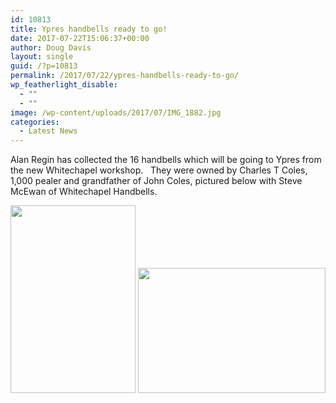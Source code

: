 ```yaml
---
id: 10813
title: Ypres handbells ready to go!
date: 2017-07-22T15:06:37+00:00
author: Doug Davis
layout: single
guid: /?p=10813
permalink: /2017/07/22/ypres-handbells-ready-to-go/
wp_featherlight_disable:
  - ""
  - ""
image: /wp-content/uploads/2017/07/IMG_1882.jpg
categories:
  - Latest News
---
```

Alan Regin has collected the 16 handbells which will be going to Ypres from the new Whitechapel workshop.   They were owned by Charles T Coles, 1,000 pealer and grandfather of John Coles, pictured below with Steve McEwan of Whitechapel Handbells.

<p style="text-align: center;">
  <a href="https://cccbr.org.uk/wp-content/uploads/2017/07/IMG_1882.jpg"><img loading="lazy" class="alignnone size-medium wp-image-10814" src="https://cccbr.org.uk/wp-content/uploads/2017/07/IMG_1882-200x300.jpg" alt="" width="200" height="300" srcset="https://cccbr.org.uk/wp-content/uploads/2017/07/IMG_1882-200x300.jpg 200w, https://cccbr.org.uk/wp-content/uploads/2017/07/IMG_1882.jpg 682w, https://cccbr.org.uk/wp-content/uploads/2017/07/IMG_1882-300x450.jpg 300w, https://cccbr.org.uk/wp-content/uploads/2017/07/IMG_1882-600x901.jpg 600w" sizes="(max-width: 200px) 100vw, 200px" /></a> <a href="https://cccbr.org.uk/wp-content/uploads/2017/07/IMG_1883.jpg"><img loading="lazy" class="alignnone size-medium wp-image-10815" src="https://cccbr.org.uk/wp-content/uploads/2017/07/IMG_1883-300x200.jpg" alt="" width="300" height="200" srcset="https://cccbr.org.uk/wp-content/uploads/2017/07/IMG_1883-300x200.jpg 300w, https://cccbr.org.uk/wp-content/uploads/2017/07/IMG_1883-768x512.jpg 768w, https://cccbr.org.uk/wp-content/uploads/2017/07/IMG_1883-1024x682.jpg 1024w, https://cccbr.org.uk/wp-content/uploads/2017/07/IMG_1883-600x400.jpg 600w, https://cccbr.org.uk/wp-content/uploads/2017/07/IMG_1883.jpg 1280w" sizes="(max-width: 300px) 100vw, 300px" /></a>
</p>

&nbsp;
